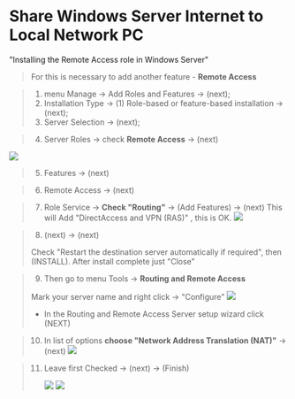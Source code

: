# Share Windows Server Internet to Local Network PC
"Installing the Remote Access role in Windows Server"

> For this is necessary to add another feature - **Remote Access**

> 1) menu Manage -> Add Roles and Features -> (next);
> 2) Installation Type -> (1) Role-based or feature-based installation -> (next);
> 3) Server Selection -> (next);

> 4)  Server Roles -> check **Remote Access** -> (next)

![](https://www.bachvarova.com/__git/install_windows_server_virtualbox/ra_add_feature01.jpg)


> 5) Features -> (next)

> 6) Remote Access -> (next)

> 7) Role Service -> **Check "Routing"** -> (Add Features) -> (next)
This will Add "DirectAccess and VPN (RAS)" , this is OK.
     ![](https://www.bachvarova.com/__git/install_windows_server_virtualbox/ra_add_feature02.jpg)

> 8) (next) -> (next)
> 
> Check "Restart the destination server automatically if required", then (INSTALL). After install complete just "Close"

> 9) Then go to menu Tools -> **Routing and Remote Access** 
>
> Mark your server name and right click -> "Configure"
    ![](https://www.bachvarova.com/__git/install_windows_server_virtualbox/ra_add_feature03.jpg)
> * In the Routing and Remote Access Server setup wizard click (NEXT)


> 10) In list of options **choose "Network Address Translation (NAT)"** -> (next)
     ![](https://www.bachvarova.com/__git/install_windows_server_virtualbox/ra_add_feature04.jpg)


> 11) Leave first Checked -> (next) -> (Finish)
>
>      ![](https://www.bachvarova.com/__git/install_windows_server_virtualbox/ra_add_feature05.jpg)
 >     ![](https://www.bachvarova.com/__git/install_windows_server_virtualbox/ra_add_feature06.jpg)

